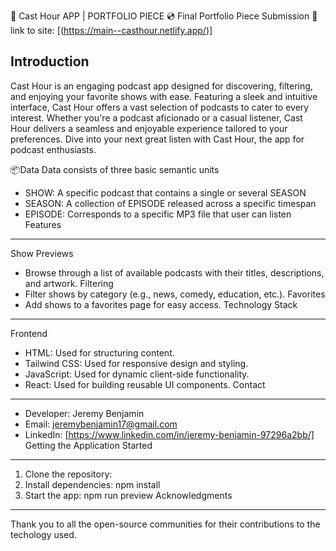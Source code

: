 🎵 Cast Hour APP | PORTFOLIO PIECE 💿
Final Portfolio Piece Submission 🚀 link to site: [(https://main--casthour.netlify.app/)]

Introduction
---------------
Cast Hour is an engaging podcast app designed for discovering, filtering, and enjoying your favorite shows with ease. Featuring a sleek and intuitive interface, Cast Hour offers a vast selection of podcasts to cater to every interest. Whether you're a podcast aficionado or a casual listener, Cast Hour delivers a seamless and enjoyable experience tailored to your preferences. Dive into your next great listen with Cast Hour, the app for podcast enthusiasts.

📦Data
Data consists of three basic semantic units

* SHOW: A specific podcast that contains a single or several SEASON
* SEASON: A collection of EPISODE released across a specific timespan
* EPISODE: Corresponds to a specific MP3 file that user can listen
Features
--------
Show Previews
* Browse through a list of available podcasts with their titles, descriptions, and artwork.
Filtering
* Filter shows by category (e.g., news, comedy, education, etc.).
Favorites
* Add shows to a favorites page for easy access.
Technology Stack
------------------
Frontend
* HTML: Used for structuring content.
* Tailwind CSS: Used for responsive design and styling.
* JavaScript: Used for dynamic client-side functionality.
* React: Used for building reusable UI components.
Contact
---------
* Developer: Jeremy Benjamin
* Email: jeremybenjamin17@gmail.com
* LinkedIn: [https://www.linkedin.com/in/jeremy-benjamin-97296a2bb/]
Getting the Application Started
---------------
1. Clone the repository:
2. Install dependencies: npm install
3. Start the app: npm run preview 
Acknowledgments
---------------
Thank you to all the open-source communities for their contributions to the techology used.